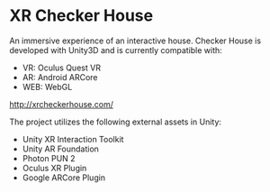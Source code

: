 # XR Checker House
An immersive experience of an interactive house. Checker House is developed with Unity3D and is currently compatible with:
  - VR: Oculus Quest VR
  - AR: Android ARCore 
  - WEB: WebGL 
  
http://xrcheckerhouse.com/

The project utilizes the following external assets in Unity:
  - Unity XR Interaction Toolkit
  - Unity AR Foundation
  - Photon PUN 2
  - Oculus XR Plugin
  - Google ARCore Plugin
  
